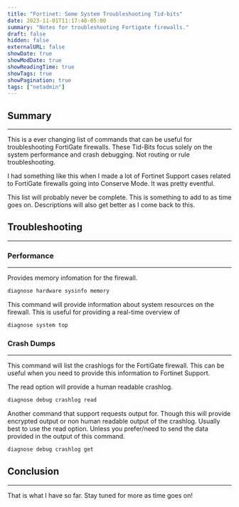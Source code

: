 ```yaml
---
title: "Fortinet: Some System Troubleshooting Tid-bits"
date: 2023-11-01T11:17:40-05:00
summary: "Notes for troubleshooting Fortigate firewalls."
draft: false
hidden: false
externalURL: false
showDate: true
showModDate: true
showReadingTime: true
showTags: true
showPagination: true
tags: ["netadmin"]
---
```


## Summary
---

This is a ever changing list of commands that can be useful for troubleshooting
FortiGate firewalls. These Tid-Bits focus solely on the system performance and
crash debugging. Not routing or rule troubleshooting.

I had something like this when I made a lot of Fortinet Support cases related to
FortiGate firewalls going into Conserve Mode. It was pretty eventful.

This list will probably never be complete. This is something to add to as time
goes on. Descriptions will also get better as I come back to this.

## Troubleshooting
---

### Performance
---

Provides memory infomation for the firewall.

```sh
diagnose hardware sysinfo memory
```

This command will provide information about system resources on the firewall.
This is useful for providing a real-time overview of 

```sh
diagnose system top
```

### Crash Dumps
---

This command will list the crashlogs for the FortiGate firewall. This can be 
useful when you need to provide this information to Fortinet Support.

The read option will provide a human readable crashlog.

```sh
diagnose debug crashlog read
```

Another command that support requests output for. Though this will provide 
encrypted output or non human readable output of the crashlog. Usually best to 
use the read option. Unless you prefer/need to send the data provided in the 
output of this command. 

```sh
diagnose debug crashlog get
```

## Conclusion
---

That is what I have so far. Stay tuned for more as time goes on!
